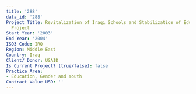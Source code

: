 ```yaml
---
title: '288'
data_id: '288'
Project Title: Revitalization of Iraqi Schools and Stabilization of Education (RISE)
  Project
Start Year: '2003'
End Year: '2004'
ISO3 Code: IRQ
Region: Middle East
Country: Iraq
Client/ Donor: USAID
Is Current Project? (true/false): false
Practice Area:
- Education, Gender and Youth
Contract Value USD: ''
---
```


